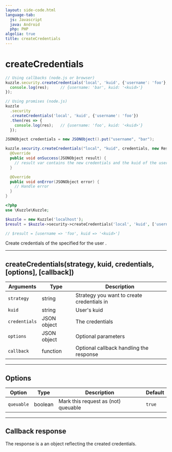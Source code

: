 ```yaml
---
layout: side-code.html
language-tab:
  js: Javascript
  java: Android
  php: PHP
algolia: true
title: createCredentials
---
```


# createCredentials

```js
// Using callbacks (node.js or browser)
kuzzle.security.createCredentials('local', 'kuid', {'username': 'foo'}, function (err, res) {
  console.log(res);     // {username: 'bar', kuid: '<kuid>'}
});

// Using promises (node.js)
kuzzle
  .security
  .createCredentials('local', 'kuid', {'username': 'foo'})
  .then(res => {
    console.log(res);   // {username: 'foo', kuid: '<kuid>'}
  });
```

```java
JSONObject credentials = new JSONObject().put("username", "bar");

kuzzle.security.createCredentials("local", "kuid", credentials, new ResponseListener<JSONObject>() {
  @Override
  public void onSuccess(JSONObject result) {
    // result var contains the new credentials and the kuid of the user
  }

  @Override
  public void onError(JSONObject error) {
    // Handle error
  }
}
```

```php
<?php
use \Kuzzle\Kuzzle;

$kuzzle = new Kuzzle('localhost');
$result = $kuzzle->security->createCredentials('local', 'kuid', ['username' => 'foo']);

// $result = [username => 'foo', kuid => '<kuid>']
```

Create credentials of the specified <strategy> for the user <kuid>.

---

## createCredentials(strategy, kuid, credentials, [options], [callback])

| Arguments | Type | Description
|-----------|------|------------
| `strategy` | string | Strategy you want to create credentials in
| `kuid` | string | User's kuid
| `credentials` | JSON object | The credentials
| `options` | JSON object | Optional parameters
| `callback`| function | Optional callback handling the response

---

## Options

| Option | Type | Description | Default
|--------|------|-------------|---------
| `queuable` | boolean | Mark this request as (not) queuable | `true`

---

## Callback response

The response is a an object reflecting the created credentials.
